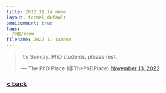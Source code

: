 ```yaml
---
title: 2022.11.14 meme
layout: formal_default
omoicomment: true
tags:
- 其他/meme
filename: 2022-11-14meme
---
```


<blockquote class="twitter-tweet"><p lang="en" dir="ltr">It’s Sunday. PhD students, please rest.</p>&mdash; The PhD Place (@ThePhDPlace) <a href="https://twitter.com/ThePhDPlace/status/1591725802500104198?ref_src=twsrc%5Etfw">November 13, 2022</a></blockquote> <script async src="https://platform.twitter.com/widgets.js" charset="utf-8"></script>

### [< back](https://wzetto.github.io/wz369.github.io/omoi_main/omoi.html)

<script>
  window.onload = function(){
    let txt = document.getElementById(">_");
    txt.innerHTML = "bloodborne";
  }
</script>
